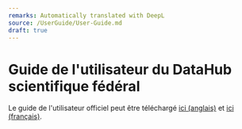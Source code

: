 ```yaml
---
remarks: Automatically translated with DeepL
source: /UserGuide/User-Guide.md
draft: true
---
```


# Guide de l'utilisateur du DataHub scientifique fédéral

Le guide de l'utilisateur officiel peut être téléchargé [ici (anglais)](https://github.com/ssc-sp/datahub-docs/raw/main/UserGuide/Federal%20Science%20Data%20Hub%20User%20Guide-TEST.pdf) et [ici (français)](URL).
